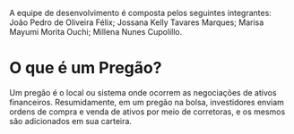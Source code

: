 

A equipe de desenvolvimento é composta pelos seguintes integrantes:
João Pedro de Oliveira Félix;
Jossana Kelly Tavares Marques;
Marisa Mayumi Morita Ouchi;
Millena Nunes Cupolillo.

# O que é um Pregão?
Um pregão é o local ou sistema onde ocorrem as negociações de ativos financeiros.
Resumidamente, em um pregão na bolsa, investidores enviam ordens de compra e venda de ativos por meio de corretoras, e os mesmos são adicionados em sua carteira.




